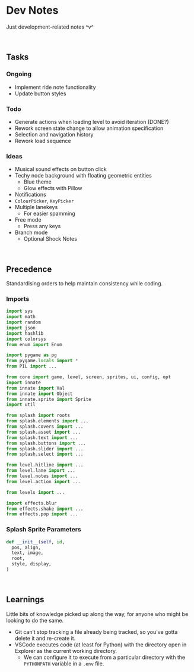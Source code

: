 # Dev Notes

Just development-related notes ^v^


<br>


## Tasks

### Ongoing
- Implement ride note functionality
- Update button styles

### Todo
- Generate actions when loading level to avoid iteration (DONE?)
- Rework screen state change to allow animation specification
- Selection and navigation history
- Rework load sequence

### Ideas
- Musical sound effects on button click
- Techy node background with floating geometric entities
  - Blue theme
  - Glow effects with Pillow
- Notifications
- `ColourPicker`, `KeyPicker`
- Multiple lanekeys
  - For easier spamming
- Free mode
  - Press any keys
- Branch mode
  - Optional Shock Notes


<br>


## Precedence

Standardising orders to help maintain consistency while coding.

### Imports

```py
import sys
import math
import random
import json
import hashlib
import colorsys
from enum import Enum

import pygame as pg
from pygame.locals import *
from PIL import ...

from core import game, level, screen, sprites, ui, config, opt
import innate
from innate import Val
from innate import Object
from innate.sprite import Sprite
import util

from splash import roots
from splash.elements import ...
from splash.covers import ...
from splash.asset import ...
from splash.text import ...
from splash.buttons import ...
from splash.slider import ...
from splash.select import ...

from level.hitline import ...
from level.lane import ...
from level.notes import ...
from level.action import ...

from levels import ...

import effects.blur
from effects.shake import ...
from effects.pop import ...
```

### Splash Sprite Parameters

```py
def __init__(self, id,
  pos, align,
  text, image,
  root,
  style, display,
)
```


<br>


## Learnings

Little bits of knowledge picked up along the way, for anyone who might be looking to do the same.

- Git can’t stop tracking a file already being tracked, so you’ve gotta delete it and re-create it.
- VSCode executes code (at least for Python) with the directory open in Explorer as the current working directory.
  - We can configure it to execute from a particular directory with the `PYTHONPATH` variable in a `.env` file.
